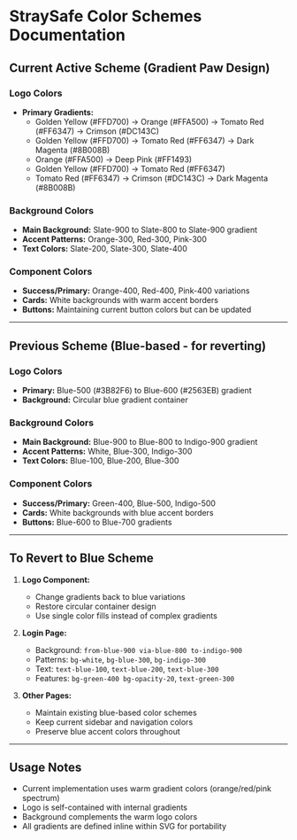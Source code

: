 # StraySafe Color Schemes Documentation

## Current Active Scheme (Gradient Paw Design)

### Logo Colors
- **Primary Gradients:**
  - Golden Yellow (#FFD700) → Orange (#FFA500) → Tomato Red (#FF6347) → Crimson (#DC143C)
  - Golden Yellow (#FFD700) → Tomato Red (#FF6347) → Dark Magenta (#8B008B)
  - Orange (#FFA500) → Deep Pink (#FF1493)
  - Golden Yellow (#FFD700) → Tomato Red (#FF6347)
  - Tomato Red (#FF6347) → Crimson (#DC143C) → Dark Magenta (#8B008B)

### Background Colors
- **Main Background:** Slate-900 to Slate-800 to Slate-900 gradient
- **Accent Patterns:** Orange-300, Red-300, Pink-300
- **Text Colors:** Slate-200, Slate-300, Slate-400

### Component Colors
- **Success/Primary:** Orange-400, Red-400, Pink-400 variations
- **Cards:** White backgrounds with warm accent borders
- **Buttons:** Maintaining current button colors but can be updated

---

## Previous Scheme (Blue-based - for reverting)

### Logo Colors
- **Primary:** Blue-500 (#3B82F6) to Blue-600 (#2563EB) gradient
- **Background:** Circular blue gradient container

### Background Colors
- **Main Background:** Blue-900 to Blue-800 to Indigo-900 gradient
- **Accent Patterns:** White, Blue-300, Indigo-300
- **Text Colors:** Blue-100, Blue-200, Blue-300

### Component Colors
- **Success/Primary:** Green-400, Blue-500, Indigo-500
- **Cards:** White backgrounds with blue accent borders
- **Buttons:** Blue-600 to Blue-700 gradients

---

## To Revert to Blue Scheme

1. **Logo Component:** 
   - Change gradients back to blue variations
   - Restore circular container design
   - Use single color fills instead of complex gradients

2. **Login Page:**
   - Background: `from-blue-900 via-blue-800 to-indigo-900`
   - Patterns: `bg-white`, `bg-blue-300`, `bg-indigo-300`
   - Text: `text-blue-100`, `text-blue-200`, `text-blue-300`
   - Features: `bg-green-400 bg-opacity-20`, `text-green-300`

3. **Other Pages:**
   - Maintain existing blue-based color schemes
   - Keep current sidebar and navigation colors
   - Preserve blue accent colors throughout

---

## Usage Notes

- Current implementation uses warm gradient colors (orange/red/pink spectrum)
- Logo is self-contained with internal gradients
- Background complements the warm logo colors
- All gradients are defined inline within SVG for portability
